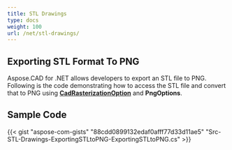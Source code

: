 ```yaml
---
title: STL Drawings
type: docs
weight: 100
url: /net/stl-drawings/
---
```


## **Exporting STL Format To PNG**

Aspose.CAD for .NET allows developers to export an STL file to PNG. Following is the code demonstrating how to access the STL file and convert that to PNG using [**CadRasterizationOption**](https://reference.aspose.com/cad/net/aspose.cad.imageoptions/cadrasterizationoptions) and **PngOptions**.

## Sample Code

{{< gist "aspose-com-gists" "88cdd0899132edaf0afff77d33d11ae5" "Src-STL-Drawings-ExportingSTLtoPNG-ExportingSTLtoPNG.cs" >}}
